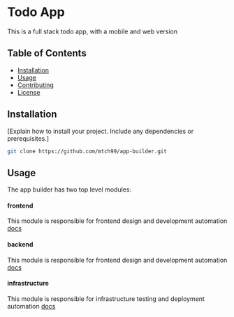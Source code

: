 # Todo App

This is a full stack todo app, with a mobile and web version

## Table of Contents

- [Installation](#installation)
- [Usage](#usage)
- [Contributing](#contributing)
- [License](#license)

## Installation
[Explain how to install your project. Include any dependencies or prerequisites.]

```bash
git clone https://github.com/mtch99/app-builder.git
```
## Usage
The app builder has two top level modules: 
#### frontend
This module is responsible for frontend design and development automation
[docs](./frontend/web/README.md)

#### backend
This module is responsible for frontend design and development automation
[docs](./backend/README.md)

#### infrastructure
This module is responsible for infrastructure testing and deployment automation
[docs](./infrastructure/README.md)
